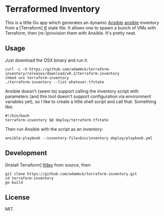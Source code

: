 # Terraformed Inventory

This is a little Go app which generates an dynamic [Ansible] [ansible] inventory
from a [Terraform] [tf] state file. It allows one to spawn a bunch of VMs with
Terraform, then (re-)provision them with Ansible. It's pretty neat.


## Usage

Just download the OSX binary and run it.

	curl -L -O https://github.com/adammck/terraform-inventory/releases/download/v0.2/terraform-inventory
	chmod u+x terraform-inventory
	./terraform-inventory --list whatever.tfstate

Ansible doesn't (seem to) support calling the inventory script with parameters
(and this tool doesn't support configuration via environment variables yet), so
I like to create a little shell script and call that. Something like:

	#!/bin/bash
	terraform-inventory $@ deploy/terraform.tfstate

Then run Ansible with the script as an inventory:

	ansible-playbook --inventory-file=bin/inventory deploy/playbook.yml


## Development

[Install Terraform] [tfdev] from source, then:

	git clone https://github.com/adammck/terraform-inventory.git
	cd terraform-inventory
	go build


## License

MIT.




[ansible]: http://www.ansible.com
[tf]:      http://www.terraform.io
[tfdev]:   https://github.com/hashicorp/terraform#developing-terraform
